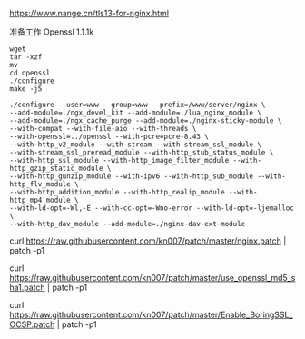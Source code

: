 

https://www.nange.cn/tls13-for-nginx.html


准备工作 Openssl 1.1.1k  
```
wget
tar -xzf 
mv 
cd openssl
./configure
make -j5
```





```  
./configure --user=www --group=www --prefix=/www/server/nginx \
--add-module=./ngx_devel_kit --add-module=./lua_nginx_module \
--add-module=./ngx_cache_purge --add-module=./nginx-sticky-module \
--with-compat --with-file-aio --with-threads \
--with-openssl=../openssl --with-pcre=pcre-8.43 \
--with-http_v2_module --with-stream --with-stream_ssl_module \
--with-stream_ssl_preread_module --with-http_stub_status_module \
--with-http_ssl_module --with-http_image_filter_module --with-http_gzip_static_module \
--with-http_gunzip_module --with-ipv6 --with-http_sub_module --with-http_flv_module \
--with-http_addition_module --with-http_realip_module --with-http_mp4_module \
--with-ld-opt=-Wl,-E --with-cc-opt=-Wno-error --with-ld-opt=-ljemalloc \
--with-http_dav_module --add-module=./nginx-dav-ext-module
```  



curl https://raw.githubusercontent.com/kn007/patch/master/nginx.patch | patch -p1

curl https://raw.githubusercontent.com/kn007/patch/master/use_openssl_md5_sha1.patch | patch -p1

curl https://raw.githubusercontent.com/kn007/patch/master/Enable_BoringSSL_OCSP.patch | patch -p1
